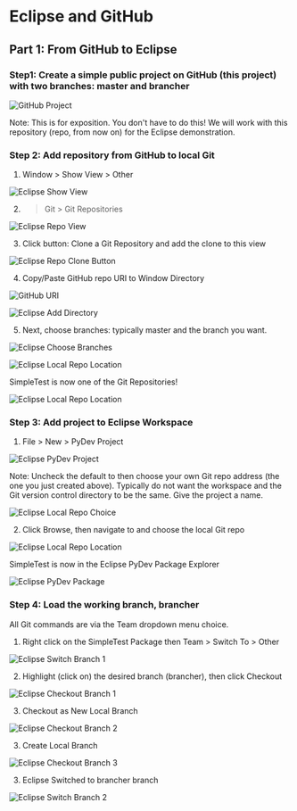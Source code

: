 # Eclipse and GitHub

## Part 1: From GitHub to Eclipse

### Step1: Create a simple public project on GitHub (this project) with two branches: master and brancher

![GitHub Project](/images/github1.png)

Note: This is for exposition. You don't have to do this! We will work with this repository (repo, from now on) for the Eclipse demonstration.

### Step 2: Add repository from GitHub to local Git
1. Window > Show View > Other

![Eclipse Show View](/images/eclipse1.png)

2. > Git > Git Repositories

![Eclipse Repo View](/images/eclipse2.png)

3. Click button: Clone a Git Repository and add the clone to this view

![Eclipse Repo Clone Button](/images/eclipse3.png)

4. Copy/Paste GitHub repo URI to Window Directory

![GitHub URI](/images/github2.png)

![Eclipse Add Directory](/images/eclipse4.png)

5. Next, choose branches: typically master and the branch you want.

![Eclipse Choose Branches](/images/eclipse5.png)

![Eclipse Local Repo Location](/images/eclipse6.png)

SimpleTest is now one of the Git Repositories!

![Eclipse Local Repo Location](/images/eclipse7.png)

### Step 3: Add project to Eclipse Workspace
1. File > New > PyDev Project

![Eclipse PyDev Project](/images/eclipse8.png)

Note: Uncheck the default to then choose your own Git repo address (the one you just created above). Typically do not want the workspace and the Git version control directory to be the same. Give the project a name.

![Eclipse Local Repo Choice](/images/eclipse9.png)

2. Click Browse, then navigate to and choose the local Git repo

![Eclipse Local Repo Location](/images/eclipse10.png)

SimpleTest is now in the Eclipse PyDev Package Explorer

![Eclipse PyDev Package](/images/eclipse11.png)

### Step 4: Load the working branch, brancher
All Git commands are via the Team dropdown menu choice. 

1. Right click on the SimpleTest Package then Team > Switch To > Other

![Eclipse Switch Branch 1](/images/eclipse12.png)

2. Highlight (click on) the desired branch (brancher), then click Checkout

![Eclipse Checkout Branch 1](/images/eclipse13.png)

3. Checkout as New Local Branch

![Eclipse Checkout Branch 2](/images/eclipse14.png)

3. Create Local Branch

![Eclipse Checkout Branch 3](/images/eclipse15.png)

3. Eclipse Switched to brancher branch

![Eclipse Switch Branch 2](/images/eclipse16.png)

